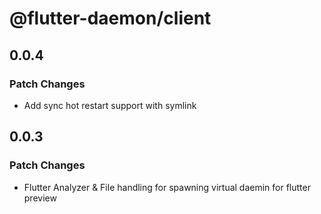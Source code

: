 # @flutter-daemon/client

## 0.0.4

### Patch Changes

- Add sync hot restart support with symlink

## 0.0.3

### Patch Changes

- Flutter Analyzer & File handling for spawning virtual daemin for flutter preview

